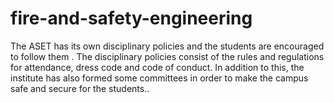 # fire-and-safety-engineering
The ASET has its own disciplinary policies and the students are encouraged to follow them . The disciplinary policies consist of the rules and regulations for attendance, dress code and code of conduct. In addition to this, the institute has also formed some committees in order to make the campus safe and secure for the students.. 
